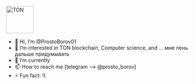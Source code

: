 <div>
  <img src="https://cryptologos.cc/logos/toncoin-ton-logo.svg?v=029" title="TON" **alt="TON" width="75" height="75"/>
</div>

- 👋 Hi, I’m @ProstoBorov01
- 👀 I’m interested in TON blockchain, Сomputer science, and ... мне лень дальше придумывать
- 🌱 I’m currently
- 📫 How to reach me [telegram --> @prosto_borov]
- ⚡ Fun fact: !(

<!---
ProstoBorov01/ProstoBorov01 is a ✨ special ✨ repository because its `README.md` (this file) appears on your GitHub profile.
You can click the Preview link to take a look at your changes.
--->
